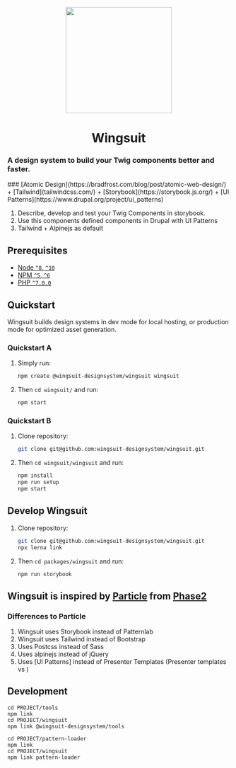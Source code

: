 
<p align="center">
<img src="https://github.com/wingsuit-designsystem/wingsuit/raw/master/images/logo_wingsuit_c.svg" width="240px">
<h1 align="center">Wingsuit</h1>
<h3>A design system to build your Twig components better and faster.</h3>
</p>
### [Atomic Design](https://bradfrost.com/blog/post/atomic-web-design/) + [Tailwind](tailwindcss.com/) + [Storybook](https://storybook.js.org/) + [UI Patterns](https://www.drupal.org/project/ui_patterns)

1.  Describe, develop and test your Twig Components in storybook.
1.  Use this components defined components in Drupal with UI Patterns
1.  Tailwind + Alpinejs as default 

## Prerequisites

- [Node `^8`, `^10`](https://nodejs.org)
- [NPM `^5`, `^6`](https://www.npmjs.com/)
- [PHP `^7.0.0`](https://php.net)


## Quickstart

Wingsuit builds design systems in dev mode for local hosting, or production mode for optimized asset generation.

### Quickstart A

1. Simply run:

   ```bash
   npm create @wingsuit-designsystem/wingsuit wingsuit
   ```

1. Then `cd wingsuit/` and run:

   ```bash
   npm start
   ```

### Quickstart B
1. Clone repository:

   ```bash
   git clone git@github.com:wingsuit-designsystem/wingsuit.git
   ```

1. Then `cd wingsuit/wingsuit` and run:

   ```bash
   npm install
   npm run setup
   npm start
   ```

## Develop Wingsuit
1. Clone repository:

   ```bash
   git clone git@github.com:wingsuit-designsystem/wingsuit.git
   npx lerna link
   ```

1. Then `cd packages/wingsuit` and run:

   ```bash
   npm run storybook
   ```
   
## Wingsuit is inspired by [Particle](https://github.com/phase2/particle) from [Phase2](https://www.phase2technology.com/)
### Differences to Particle
1.  Wingsuit uses Storybook instead of Patternlab
1.  Wingsuit uses Tailwind instead of Bootstrap
1.  Uses Postcss instead of Sass
1.  Uses alpinejs instead of jQuery
1.  Uses [UI Patterns] instead of Presenter Templates (Presenter templates vs )

## Development
```
cd PROJECT/tools
npm link
cd PROJECT/wingsuit
npm link @wingsuit-designsystem/tools
```
```
cd PROJECT/pattern-loader
npm link
cd PROJECT/wingsuit
npm link pattern-loader
```